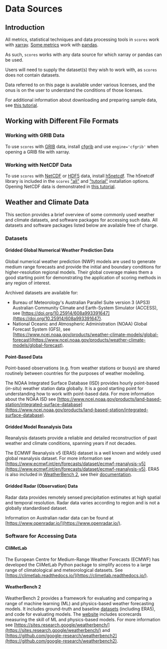 # Data Sources

## Introduction

All metrics, statistical techniques and data processing tools in `scores` work with [xarray](https://xarray.dev). [Some metrics](included.md#pandas) work with [pandas](https://pandas.pydata.org/). 

As such, `scores` works with any data source for which xarray or pandas can be used.

Users will need to supply the dataset(s) they wish to work with, as `scores` does not contain datasets.

Data referred to on this page is available under various licenses, and the onus is on the user to understand the conditions of those licenses.

For additional information about downloading and preparing sample data, see [this tutorial](project:./tutorials/First_Data_Fetching.md).

## Working with Different File Formats

### Working with GRIB Data

To use `scores` with [GRIB](https://codes.wmo.int/grib2) data, install [cfgrib](https://github.com/ecmwf/cfgrib) and use `engine='cfgrib'` when opening a GRIB file with xarray.

### Working with NetCDF Data

To use `scores` with [NetCDF](https://doi.org/10.5065/D6H70CW6) or [HDF5](https://github.com/HDFGroup/hdf5) data, install [h5netcdf](https://github.com/h5netcdf/h5netcdf). The h5netcdf library is included in the `scores` ["all"](installation.md#all-dependencies-excludes-some-maintainer-only-packages) and ["tutorial"](installation.md#tutorial-dependencies) installation options. Opening NetCDF data is demonstrated in [this tutorial](project:./tutorials/First_Data_Fetching.md). 

## Weather and Climate Data

This section provides a brief overview of some commonly used weather and climate datasets, and software packages for accessing such data. All datasets and software packages listed below are available free of charge.

### Datasets

#### Gridded Global Numerical Weather Prediction Data

Global numerical weather prediction (NWP) models are used to generate medium range forecasts and provide the initial and boundary conditions for higher-resolution regional models. Their global coverage makes them a good starting point for demonstrating the application of scoring methods in any region of interest.

Archived datasets are available for:

- Bureau of Meteorology's Australian Parallel Suite version 3 (APS3) Australian Community Climate and Earth-System Simulator (ACCESS), see [https://doi.org/10.25914/608a993391647](https://doi.org/10.25914/608a993391647).
- National Oceanic and Atmospheric Administration (NOAA) Global Forecast System (GFS), see [https://www.ncei.noaa.gov/products/weather-climate-models/global-forecast](https://www.ncei.noaa.gov/products/weather-climate-models/global-forecast).

#### Point-Based Data

Point-based observations (e.g. from weather stations or buoys) are shared routinely between countries for the purposes of weather modelling.

The NOAA Integrated Surface Database (ISD) provides hourly point-based (*in-situ*) weather station data globally. It is a good starting point for understanding how to work with point-based data. For more information about the NOAA ISD see [https://www.ncei.noaa.gov/products/land-based-station/integrated-surface-database](https://www.ncei.noaa.gov/products/land-based-station/integrated-surface-database).

#### Gridded Model Reanalysis Data

Reanalysis datasets provide a reliable and detailed reconstruction of past weather and climate conditions, spanning years if not decades.

The ECMWF Reanalysis v5 (ERA5) dataset is a well known and widely used global reanalysis dataset. For more information see [https://www.ecmwf.int/en/forecasts/dataset/ecmwf-reanalysis-v5](https://www.ecmwf.int/en/forecasts/dataset/ecmwf-reanalysis-v5). ERA5 is also included in [WeatherBench 2](https://sites.research.google/weatherbench/), see their [documentation](https://weatherbench2.readthedocs.io/en/latest/data-guide.html#era5).

#### Gridded Radar (Observation) Data

Radar data provides remotely sensed precipitation estimates at high spatial and temporal resolution. Radar data varies according to region and is not a globally standardised dataset. 

Information on Australian radar data can be found at [https://www.openradar.io/](https://www.openradar.io/).

### Software for Accessing Data

#### CliMetLab

The European Centre for Medium-Range Weather Forecasts (ECMWF) has developed the CliMetLab Python package to simplify access to a large range of climatological and meteorological datasets. See [https://climetlab.readthedocs.io/](https://climetlab.readthedocs.io/).

#### WeatherBench 2

WeatherBench 2 provides a framework for evaluating and comparing a range of machine learning (ML) and physics-based weather forecasting models. It includes ground-truth and baseline [datasets](https://weatherbench2.readthedocs.io/en/latest/data-guide.html) (including ERA5), and code for evaluating models. The [website](https://sites.research.google/weatherbench/) includes scorecards measuring the skill of ML and physics-based models. For more information see [https://sites.research.google/weatherbench/](https://sites.research.google/weatherbench/) and [https://github.com/google-research/weatherbench2](https://github.com/google-research/weatherbench2).



